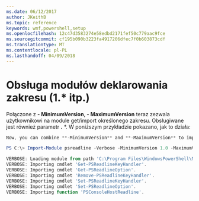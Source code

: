 ```yaml
---
ms.date: 06/12/2017
author: JKeithB
ms.topic: reference
keywords: wmf,powershell,setup
ms.openlocfilehash: 12c47d3583274e58edbd2171fef50c779aac9fce
ms.sourcegitcommit: cf195b090b3223fa4917206dfec7f0b603873cdf
ms.translationtype: MT
ms.contentlocale: pl-PL
ms.lasthandoff: 04/09/2018
---
```

# <a name="modules-support-for-declaring-version-ranges-1-etc"></a>Obsługa modułów deklarowania zakresu (1.* itp.)
Połączone z **- MinimumVersion**, **- MaximumVersion** teraz zezwala użytkownikowi na module get/import określonego zakresu. Obsługiwane jest również parametr **.** \*. W poniższym przykładzie pokazano, jak to działa:

```powershell
Now, you can combine **-MinimumVersion** and **-MaximumVersion** to import module within specific range:

PS C:\> Import-Module psreadline -Verbose -MinimumVersion 1.0 -MaximumVersion 1.2.*

VERBOSE: Loading module from path 'C:\Program Files\WindowsPowerShell\Modules\psreadline\1.1\psreadline.psd1'.
VERBOSE: Importing cmdlet 'Get-PSReadlineKeyHandler'.
VERBOSE: Importing cmdlet 'Get-PSReadlineOption'.
VERBOSE: Importing cmdlet 'Remove-PSReadlineKeyHandler'.
VERBOSE: Importing cmdlet 'Set-PSReadlineKeyHandler'.
VERBOSE: Importing cmdlet 'Set-PSReadlineOption'.
VERBOSE: Importing function 'PSConsoleHostReadline'.
```